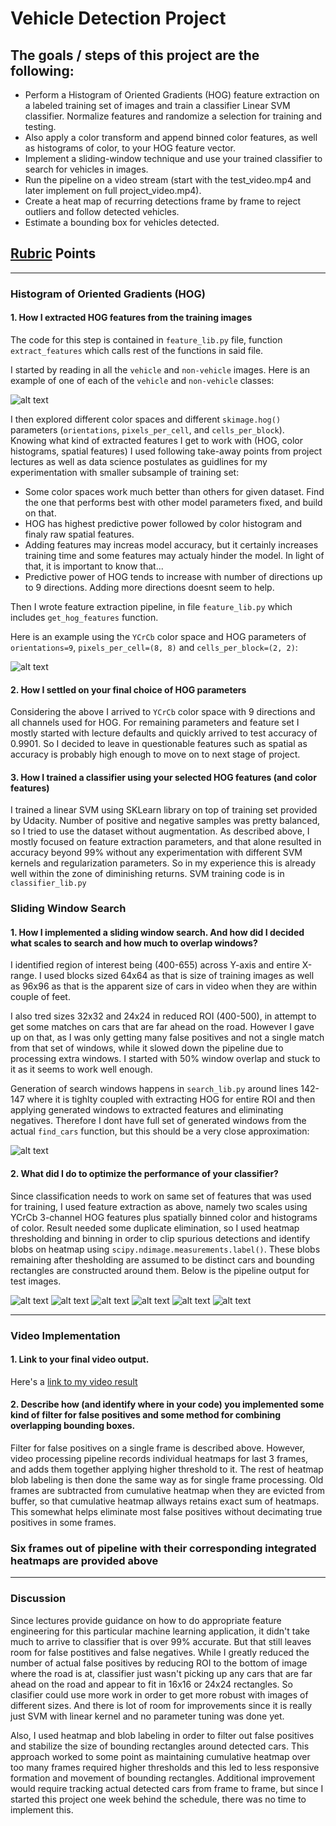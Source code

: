 # **Vehicle Detection Project**

## The goals / steps of this project are the following:

* Perform a Histogram of Oriented Gradients (HOG) feature extraction on a labeled training set of images and train a classifier Linear SVM classifier. Normalize features and randomize a selection for training and testing.
* Also apply a color transform and append binned color features, as well as histograms of color, to your HOG feature vector.
* Implement a sliding-window technique and use your trained classifier to search for vehicles in images.
* Run the pipeline on a video stream (start with the test_video.mp4 and later implement on full project_video.mp4). 
* Create a heat map of recurring detections frame by frame to reject outliers and follow detected vehicles.
* Estimate a bounding box for vehicles detected.

[//]: # (Image References)
[image1]: ./output_images/train_sample.png
[image2]: ./output_images/hog_sample.png
[image3]: ./output_images/windows.png
[image4]: ./output_images/pipe_out_1.png
[image5]: ./output_images/pipe_out_2.png
[image6]: ./output_images/pipe_out_3.png
[image7]: ./output_images/pipe_out_4.png
[image8]: ./output_images/pipe_out_5.png
[image9]: ./output_images/pipe_out_6.png
[video1]: ./project_video.mp4

## [Rubric](https://review.udacity.com/#!/rubrics/513/view) Points

---

### Histogram of Oriented Gradients (HOG)

#### 1. How I extracted HOG features from the training images

The code for this step is contained in `feature_lib.py` file, function `extract_features` which calls rest of the functions in said file.  

I started by reading in all the `vehicle` and `non-vehicle` images.  Here is an example of one of each of the `vehicle` and `non-vehicle` classes:

![alt text][image1]

I then explored different color spaces and different `skimage.hog()` parameters (`orientations`, `pixels_per_cell`, and `cells_per_block`).  
Knowing what kind of extracted features I get to work with (HOG, color histograms, spatial features) I used following take-away points from
project lectures as well as data science postulates as guidlines for my experimentation with smaller subsample of training set:

* Some color spaces work much better than others for given dataset. Find the one that performs best with other model parameters fixed, and build on that.
* HOG has highest predictive power followed by color histogram and finaly raw spatial features.
* Adding features may increas model accuracy, but it certainly increases training time and some features may actualy hinder the model. In light of that, it is important to know that...
* Predictive power of HOG tends to increase with number of directions up to 9 directions. Adding more directions doesnt seem to help.

Then I wrote feature extraction pipeline, in file `feature_lib.py` which includes `get_hog_features` function.

Here is an example using the `YCrCb` color space and HOG parameters of `orientations=9`, `pixels_per_cell=(8, 8)` and `cells_per_block=(2, 2)`:


![alt text][image2]

#### 2. How I settled on your final choice of HOG parameters
Considering the above I arrived to `YCrCb` color space with 9 directions and all channels used for HOG. 
For remaining parameters and feature set I mostly started with lecture defaults and quickly arrived to test accuracy of 0.9901.
So I decided to leave in questionable features such as spatial as accuracy is probably high enough to move on to next stage of project.


#### 3. How I trained a classifier using your selected HOG features (and color features)

I trained a linear SVM using SKLearn library on top of training set provided by Udacity. Number of positive and negative samples was pretty balanced, so I tried to use the 
dataset without augmentation. As described above, I mostly focused on feature extraction parameters, and that alone resulted in accuracy beyond 99% without any experimentation
with different SVM kernels and regularization parameters. So in my experience this is already well within the zone of diminishing returns. SVM training code is in `classifier_lib.py`


### Sliding Window Search

#### 1. How I implemented a sliding window search. And how did I decided what scales to search and how much to overlap windows?

I identified region of interest being (400-655) across Y-axis and entire X-range. I used blocks sized 64x64 as that is size of training images
as well as 96x96 as that is the apparent size of cars in video when they are within couple of feet. 

I also tred sizes 32x32 and 24x24 in reduced ROI (400-500),
in attempt to get some matches on cars that are far ahead on the road. However I gave up on that, as I was only getting many false positives and not
a single match from that set of windows, while it slowed down the pipeline due to processing extra windows. I started with 50% window overlap and
stuck to it as it seems to work well enough.

Generation of search windows happens in `search_lib.py` around lines 142-147 where it is tighlty coupled with extracting HOG for entire ROI and
then applying generated windows to extracted features and eliminating negatives. Therefore I dont have full set of generated windows from the
actual `find_cars` function, but this should be a very close approximation:

![alt text][image3]

#### 2. What did I do to optimize the performance of your classifier?

Since classification needs to work on same set of features that was used for training, I used feature extraction as above,  namely two scales using YCrCb 3-channel HOG features plus spatially binned color and histograms of color. Result needed some duplicate elimination, so I used heatmap thresholding and binning 
in order to clip spurious detections and identify blobs on heatmap using `scipy.ndimage.measurements.label()`. These blobs remaining after thesholding are assumed to be distinct cars and bounding rectangles are constructed around them. Below is the pipeline output for test images.

![alt text][image4] ![alt text][image5]
![alt text][image6] ![alt text][image7]
![alt text][image8] ![alt text][image9]


---

### Video Implementation

#### 1. Link to your final video output. 
Here's a [link to my video result](./test_videos_output/test.mp4)


#### 2. Describe how (and identify where in your code) you implemented some kind of filter for false positives and some method for combining overlapping bounding boxes.

Filter for false positives on a single frame is described above. However, video processing pipeline records individual heatmaps for last 3 frames, and adds them together applying higher threshold to it. The rest of heatmap blob labeling is then done the same way as for 
single frame processing. Old frames are subtracted from cumulative heatmap when they are evicted from buffer, so that cumulative heatmap allways
retains exact sum of heatmaps. This somewhat helps eliminate most false positives without decimating true positives in some frames.  

### Six frames out of pipeline with their corresponding integrated heatmaps are provided above




---

### Discussion


Since lectures provide guidance on how to do appropriate feature engineering for this particular machine learning application, it didn't take much to arrive to classifier that
is over 99% accurate. But that still leaves room for false postitives and false negatives. While I greatly reduced the number of actual false positives by reducing ROI to the bottom of image
where the road is at, classifier just wasn't picking up any cars that are far ahead on the road and appear to fit in 16x16 or 24x24 rectangles. So clasifier could use more work in order to 
get more robust with images of different sizes. And there is lot of room for improvements since it is really just SVM with linear kernel and no parameter tuning was done yet.

Also, I used heatmap and blob labeling in order to filter out false positives and stabilize the size of bounding rectangles around detected cars. This approach worked to some point as maintaining
cumulative heatmap over too many frames required higher thresholds and this led to less responsive formation and movement of bounding rectangles. Additional improvement would require tracking actual
detected cars from frame to frame, but since I started this project one week behind the schedule, there was no time to implement this.


